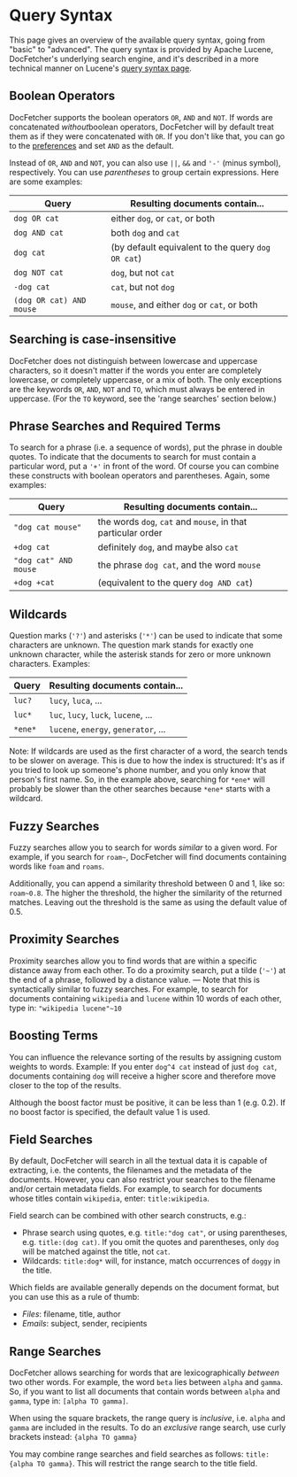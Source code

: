 # Query Syntax

This page gives an overview of the available query syntax, going from "basic" to "advanced". The query syntax is provided by Apache Lucene, DocFetcher's underlying search engine, and it's described in a more technical manner on Lucene's [query syntax page](http://lucene.apache.org/java/3_4_0/queryparsersyntax.html).

## Boolean Operators

DocFetcher supports the boolean operators `OR`, `AND` and `NOT`. If words are concatenated *without*boolean operators, DocFetcher will by default treat them as if they were concatenated with `OR`. If you don't like that, you can go to the [preferences](Preferences.html) and set `AND` as the default.

Instead of `OR`, `AND` and `NOT`, you can also use `||`, `&&` and `'-'` (minus symbol), respectively. You can use *parentheses* to group certain expressions. Here are some examples:

| Query                    | Resulting documents contain...                    |
| ------------------------ | ------------------------------------------------- |
| `dog OR cat`             | either `dog`, or `cat`, or both                   |
| `dog AND cat`            | both `dog` and `cat`                              |
| `dog cat`                | (by default equivalent to the query `dog OR cat`) |
| `dog NOT cat`            | `dog`, but not `cat`                              |
| `-dog cat`               | `cat`, but not `dog`                              |
| `(dog OR cat) AND mouse` | `mouse`, and either `dog` or `cat`, or both       |

## Searching is case-insensitive

DocFetcher does not distinguish between lowercase and uppercase characters, so it doesn't matter if the words you enter are completely lowercase, or completely uppercase, or a mix of both. The only exceptions are the keywords `OR`, `AND`, `NOT` and `TO`, which must always be entered in uppercase. (For the `TO` keyword, see the 'range searches' section below.)

## Phrase Searches and Required Terms

To search for a phrase (i.e. a sequence of words), put the phrase in double quotes. To indicate that the documents to search for must contain a particular word, put a `'+'` in front of the word. Of course you can combine these constructs with boolean operators and parentheses. Again, some examples:

| Query                 | Resulting documents contain...                               |
| --------------------- | ------------------------------------------------------------ |
| `"dog cat mouse"`     | the words `dog`, `cat` and `mouse`, in that particular order |
| `+dog cat`            | definitely `dog`, and maybe also `cat`                       |
| `"dog cat" AND mouse` | the phrase `dog cat`, and the word `mouse`                   |
| `+dog +cat`           | (equivalent to the query `dog AND cat`)                      |

## Wildcards

Question marks (`'?'`) and asterisks (`'*'`) can be used to indicate that some characters are unknown. The question mark stands for exactly one unknown character, while the asterisk stands for zero or more unknown characters. Examples:

| Query   | Resulting documents contain...       |
| ------- | ------------------------------------ |
| `luc?`  | `lucy`, `luca`, ...                  |
| `luc*`  | `luc`, `lucy`, `luck`, `lucene`, ... |
| `*ene*` | `lucene`, `energy`, `generator`, ... |

Note: If wildcards are used as the first character of a word, the search tends to be slower on average. This is due to how the index is structured: It's as if you tried to look up someone's phone number, and you only know that person's first name. So, in the example above, searching for `*ene*` will probably be slower than the other searches because `*ene*` starts with a wildcard.

## Fuzzy Searches

Fuzzy searches allow you to search for words *similar* to a given word. For example, if you search for `roam~`, DocFetcher will find documents containing words like `foam` and `roams`.

Additionally, you can append a similarity threshold between 0 and 1, like so: `roam~0.8`. The higher the threshold, the higher the similarity of the returned matches. Leaving out the threshold is the same as using the default value of 0.5.

## Proximity Searches

Proximity searches allow you to find words that are within a specific distance away from each other. To do a proximity search, put a tilde (`'~'`) at the end of a phrase, followed by a distance value. — Note that this is syntactically similar to fuzzy searches. For example, to search for documents containing `wikipedia` and `lucene` within 10 words of each other, type in: `"wikipedia lucene"~10`

## Boosting Terms

You can influence the relevance sorting of the results by assigning custom weights to words. Example: If you enter `dog^4 cat` instead of just `dog cat`, documents containing `dog` will receive a higher score and therefore move closer to the top of the results.

Although the boost factor must be positive, it can be less than 1 (e.g. 0.2). If no boost factor is specified, the default value 1 is used.

## Field Searches

By default, DocFetcher will search in all the textual data it is capable of extracting, i.e. the contents, the filenames and the metadata of the documents. However, you can also restrict your searches to the filename and/or certain metadata fields. For example, to search for documents whose titles contain `wikipedia`, enter: `title:wikipedia`.

Field search can be combined with other search constructs, e.g.:

- Phrase search using quotes, e.g. `title:"dog cat"`, or using parentheses, e.g. `title:(dog cat)`. If you omit the quotes and parentheses, only `dog` will be matched against the title, not `cat`.
- Wildcards: `title:dog*` will, for instance, match occurrences of `doggy` in the title.

Which fields are available generally depends on the document format, but you can use this as a rule of thumb:

- *Files*: filename, title, author
- *Emails*: subject, sender, recipients

## Range Searches

DocFetcher allows searching for words that are lexicographically *between* two other words. For example, the word `beta` lies between `alpha` and `gamma`. So, if you want to list all documents that contain words between `alpha` and `gamma`, type in: `[alpha TO gamma]`.

When using the square brackets, the range query is *inclusive*, i.e. `alpha` and `gamma` are included in the results. To do an *exclusive* range search, use curly brackets instead: `{alpha TO gamma}`

You may combine range searches and field searches as follows: `title:{alpha TO gamma}`. This will restrict the range search to the title field.

